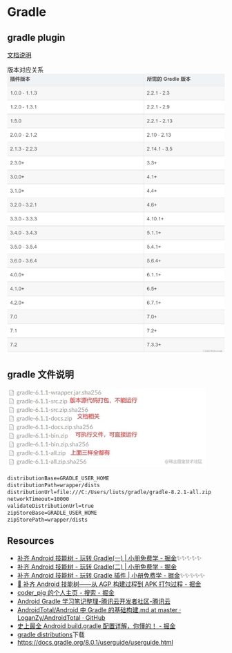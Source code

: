 # Gradle

## gradle plugin

[文档说明](https://developer.android.google.cn/build/releases/gradle-plugin)

版本对应关系
![alt text](img_v3_02c5_c8a9a0c6-4957-4117-a9eb-c40c2c4cb46g.jpg)

## gradle 文件说明

![alt text](img_v3_02c5_45685628-9169-439f-97a4-46ffb5c0b97g.jpg)

```log
distributionBase=GRADLE_USER_HOME
distributionPath=wrapper/dists
distributionUrl=file:///C:/Users/liuts/gradle/gradle-8.2.1-all.zip
networkTimeout=10000
validateDistributionUrl=true
zipStoreBase=GRADLE_USER_HOME
zipStorePath=wrapper/dists
```

## Resources

- [补齐 Android 技能树 - 玩转 Gradle(一) | 小册免费学 - 掘金](https://juejin.cn/post/6950643579643494431#heading-8)✨✨✨✨✨
- [补齐 Android 技能树 - 玩转 Gradle(二) | 小册免费学 - 掘金](https://juejin.cn/post/6955008819868991495)
- [补齐 Android 技能树 - 玩转 Gradle 插件 | 小册免费学 - 掘金](https://juejin.cn/post/6956517422606057479)✨✨✨✨✨
- [🍵 补齐 Android 技能树——从 AGP 构建过程到 APK 打包过程 - 掘金](https://juejin.cn/post/6963527524609425415?searchId=20240624164048D239CFEDF362C4384935)
- [coder_pig 的个人主页 - 搜索 - 掘金](https://juejin.cn/user/4142615541321928/search?search_type=1)
- [Android Gradle 学习笔记整理-腾讯云开发者社区-腾讯云](https://cloud.tencent.com/developer/article/1918910)
- [AndroidTotal/Android 中 Gradle 的基础构建.md at master · LoganZy/AndroidTotal · GitHub](https://github.com/LoganZy/AndroidTotal/blob/master/Android%E4%B8%ADGradle%E7%9A%84%E5%9F%BA%E7%A1%80%E6%9E%84%E5%BB%BA.md)
- [史上最全 Android build.gradle 配置详解，你懂的！ - 掘金](https://juejin.cn/post/6844903933584883720)
- [gradle distributions](https://services.gradle.org/distributions/)下载
- https://docs.gradle.org/8.0.1/userguide/userguide.html
